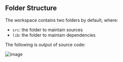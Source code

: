 

## Folder Structure

The workspace contains two folders by default, where:

- `src`: the folder to maintain sources
- `lib`: the folder to maintain dependencies

The following is output of source code:

![image](https://user-images.githubusercontent.com/58355275/215945791-fe3a4a85-24e6-479b-bfc5-a711ea8d71d6.png)





